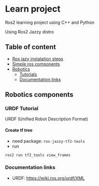 # Learn project

Ros2 learning project using C++ and Python 

Using Ros2 Jazzy distro

## Table of content
- [Ros jazy instalation steps](https://docs.ros.org/en/jazzy/Installation/Ubuntu-Install-Debs.html)
- [Simple ros components](/simple_ros_components/README.md)
- [Robotics](#robotics)
    - [Tutorials](#urdf-tutorial)
    - [Documentation links](#documentation-links)


## Robotics components

### URDF Tutorial
URDF (Unified Robot Description Format)

#### Create tf tree

- need package: `ros-jazzy-tf2-tools`
- run 
```sh
ros2 run tf2_tools view_frames
```


### Documentation links

+ URDF: https://wiki.ros.org/urdf/XML